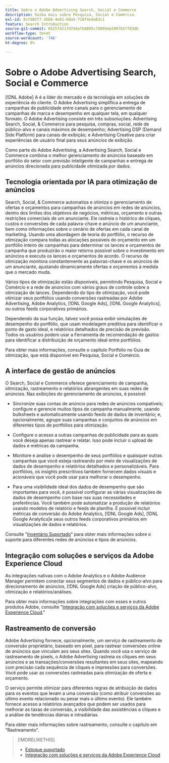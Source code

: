 ```yaml
---
title: Sobre o Adobe Advertising Search, Social e Commerce
description: Saiba mais sobre Pesquisa, Social e Comércio.
exl-id: 0cfd82f7-26b6-4e61-b9a5-718f4eda83c1
feature: Search Introduction
source-git-commit: 052574217d7ddafb8895c74094da5997b5ff83db
workflow-type: tm+mt
source-wordcount: '746'
ht-degree: 0%

---
```


# Sobre o Adobe Advertising Search, Social e Commerce

[!DNL Adobe] A é a líder do mercado e da tecnologia em soluções de experiência do cliente. O Adobe Advertising simplifica a entrega de campanhas de publicidade entre canais para o gerenciamento de campanhas de marca e desempenho em qualquer tela, em qualquer formato. O Adobe Advertising consiste em três subsoluções: Advertising Search, Social, &amp; Commerce para pesquisa, compras, social, rede de público-alvo e canais máximos de desempenho; Advertising DSP (Demand Side Platform) para canais de exibição; e Advertising Creative para criar experiências de usuário final para seus anúncios de exibição.

Como parte do Adobe Advertising, a Advertising Search, Social e Commerce combina o melhor gerenciamento de anúncios baseado em portfólio do setor com previsão inteligente de campanhas e entrega de anúncios direcionada para publicidade otimizada por dados.

## Tecnologia orientada por IA para otimização de anúncios

Search, Social, &amp; Commerce automatiza e otimiza o gerenciamento de ofertas e orçamentos para campanhas de anúncios em redes de anúncios, dentro dos limites dos objetivos de negócios, métricas, orçamento e outras restrições comerciais de um anunciante. Ele rastreia o histórico de cliques, custos e conversões de cada palavra-chave e anúncio de um anunciante, bem como informações sobre o cenário de ofertas em cada canal de marketing. Usando uma abordagem de teoria do portfólio, o recurso de otimização compara todas as alocações possíveis do orçamento em um portfólio inteiro de campanhas para determinar os lances e orçamentos de campanha que produzirão o maior retorno possível sobre o investimento em anúncios e executa os lances e orçamentos de acordo. O recurso de otimização monitora constantemente as palavras-chave e os anúncios de um anunciante, ajustando dinamicamente ofertas e orçamentos à medida que o mercado muda.

Vários tipos de otimização estão disponíveis, permitindo Pesquisa, Social e Comércio e a rede de anúncios com vários graus de controle sobre a otimização de lances. Dependendo do tipo de otimização, você pode otimizar seus portfólios usando conversões rastreadas por Adobe Advertising, Adobe Analytics, [!DNL Google Ads], [!DNL Google Analytics], ou outros feeds corporativos primários.

Dependendo da sua função, talvez você possa exibir simulações de desempenho do portfólio, que usam modelagem preditiva para identificar o ponto de gasto ideal, e relatórios detalhados de precisão de previsão. Todos os usuários podem usar a Ferramenta de recomendação de gastos para identificar a distribuição de orçamento ideal entre portfólios.

Para obter mais informações, consulte o capítulo Portfolio no Guia de otimização, que está disponível em Pesquisa, Social e Comércio.

## A interface de gestão de anúncios

O Search, Social e Commerce oferece gerenciamento de campanha, otimização, rastreamento e relatórios abrangentes em suas redes de anúncios. Nas exibições do gerenciamento de anúncios, é possível:

* Sincronize suas contas de anúncio para redes de anúncios compatíveis; configure e gerencie muitos tipos de campanha manualmente, usando bulksheets e automaticamente usando feeds de dados de inventário; e, opcionalmente, agrupe suas campanhas e conjuntos de anúncios em diferentes tipos de portfólios para otimização.

* Configure o acesso a outras campanhas de publicidade para as quais você deseja apenas rastrear e relatar. Isso pode incluir o upload de dados e métricas da campanha.

* Monitore e analise o desempenho de seus portfólios e quaisquer outras campanhas que você esteja rastreando por meio de visualizações de dados de desempenho e relatórios detalhados e personalizáveis. Para portfólios, os insights prescritivos também fornecem dados visuais e acionáveis que você pode usar para melhorar o desempenho.

* Para uma visibilidade ideal dos dados de desempenho que são importantes para você, é possível configurar as várias visualizações de dados de desempenho com base nas suas necessidades e preferências. Você também pode automatizar a produção de relatórios usando modelos de relatório e feeds de planilha. É possível incluir métricas de conversão do Adobe Analytics, [!DNL Google Ads], [!DNL Google Analytics]e seus outros feeds corporativos primários em visualizações de dados e relatórios.

Consulte &quot;[Inventário Suportado](/help/search-social-commerce/introduction/supported-inventory.md)&quot; para obter mais informações sobre o suporte para diferentes redes de anúncios e tipos de anúncios.

## Integração com soluções e serviços da Adobe Experience Cloud

As integrações nativas com o Adobe Analytics e o Adobe Audience Manager permitem conectar seus segmentos de dados e público-alvo para direcionamento de anúncios, [!DNL Google Ads] criação de público-alvo, otimização e relatórios/análises.

Para obter mais informações sobre integrações com esses e outros produtos Adobe, consulte &quot;[Integração com soluções e serviços da Adobe Experience Cloud](/help/search-social-commerce/introduction/integrations.md).&quot;

## Rastreamento de conversão

Adobe Advertising fornece, opcionalmente, um serviço de rastreamento de conversão proprietário, baseado em pixel, para rastrear conversões online de anúncios que vinculam aos seus sites. Quando você usa o serviço de rastreamento de pixels, o Adobe Advertising rastreia os cliques em seus anúncios e as transações/conversões resultantes em seus sites, mapeando com precisão cada sequência de cliques e impressões para conversões. Você pode usar as conversões rastreadas para otimização de oferta e orçamento.

O serviço permite otimizar para diferentes regras de atribuição de dados para os eventos que levam a uma conversão (como atribuir conversões ao último evento relacionado ou pesar mais o último evento). Ele também fornece acesso a relatórios avançados que podem ser usados para melhorar as taxas de conversão, a visibilidade das assistências a cliques e a análise de tendências diárias e intradiárias.

Para obter mais informações sobre rastreamento, consulte o capítulo em &quot;Rastreamento&quot;.

>[!MORELIKETHIS]
>
>* [Estoque suportado](supported-inventory.md)
>* [Integração com soluções e serviços da Adobe Experience Cloud](integrations.md)

